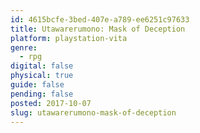 ```yaml
---
id: 4615bcfe-3bed-407e-a789-ee6251c97633
title: Utawarerumono: Mask of Deception
platform: playstation-vita
genre:
  - rpg
digital: false
physical: true
guide: false
pending: false
posted: 2017-10-07
slug: utawarerumono-mask-of-deception
---
```

